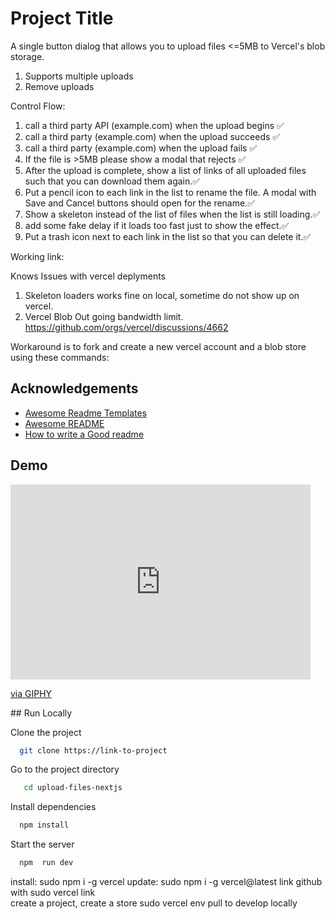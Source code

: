 
# Project Title

A single button dialog that allows you to upload files <=5MB to Vercel's blob storage.
1) Supports multiple uploads
2) Remove uploads

Control Flow: 
1. call a third party API (example.com) when the upload begins ✅
2. call a third party (example.com) when the upload succeeds ✅
3. call a third party (example.com) when the upload fails ✅
4. If the file is >5MB please show a modal that rejects ✅
5. After the upload is complete, show a list of links of all uploaded files such that you can download them again.✅
6. Put a pencil icon to each link in the list to rename the file. A modal with Save and Cancel buttons should open for the rename.✅
7. Show a skeleton instead of the list of files when the list is still loading.✅
8. add some fake delay if it loads too fast just to show the effect.✅
10. Put a trash icon next to each link in the list so that you can delete it.✅


Working link: 


Knows Issues with vercel deplyments
1. Skeleton loaders works fine on local, sometime do not show up on vercel. 
2. Vercel Blob Out going bandwidth limit. https://github.com/orgs/vercel/discussions/4662

Workaround is to fork and create a new vercel account and a blob store using these commands: 
  




## Acknowledgements

 - [Awesome Readme Templates](https://awesomeopensource.com/project/elangosundar/awesome-README-templates)
 - [Awesome README](https://github.com/matiassingers/awesome-readme)
 - [How to write a Good readme](https://bulldogjob.com/news/449-how-to-write-a-good-readme-for-your-github-project)


## Demo


<iframe src="https://giphy.com/embed/bLYgcPFEvpgxDZlwQG" width="480" height="312" frameBorder="0" class="giphy-embed" allowFullScreen></iframe><p><a href="https://giphy.com/gifs/bLYgcPFEvpgxDZlwQG">via GIPHY</a></p>
## Run Locally

Clone the project

```bash
  git clone https://link-to-project
```

Go to the project directory

```bash
   cd upload-files-nextjs   
```

Install dependencies

```bash
  npm install
```

Start the server

```bash
  npm  run dev
```

install: sudo npm i -g vercel
update:  sudo npm i -g vercel@latest
link github with sudo vercel link   
create a project, create a store 
sudo vercel env pull to develop locally